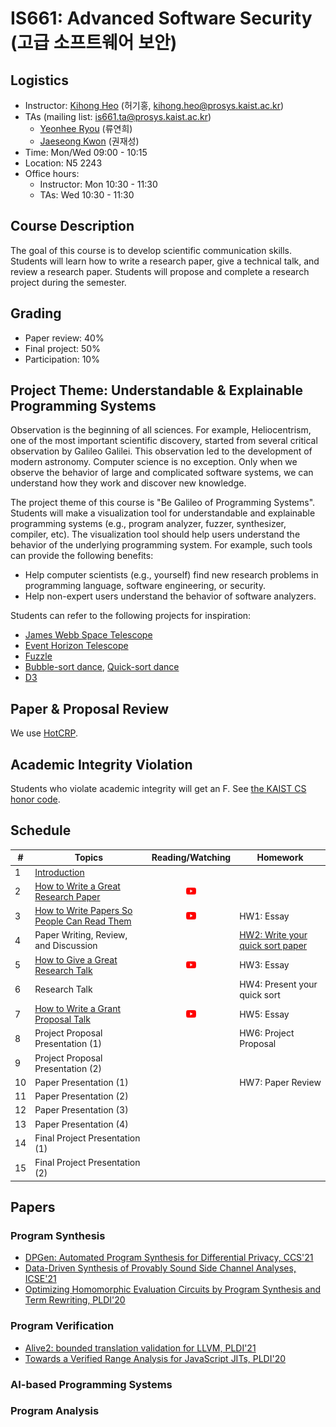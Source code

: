 # IS661: Advanced Software Security (고급 소프트웨어 보안)

## Logistics
- Instructor: [Kihong Heo](https://kihongheo.kaist.ac.kr) (허기홍, kihong.heo@prosys.kaist.ac.kr)
- TAs (mailing list: is661.ta@prosys.kaist.ac.kr)
  - [Yeonhee Ryou](https://yeonhee-ryou.github.io) (류연희)
  - [Jaeseong Kwon](https://doitman.kr) (권재성)
- Time: Mon/Wed 09:00 - 10:15
- Location: N5 2243
- Office hours:
  - Instructor: Mon 10:30 - 11:30
  - TAs: Wed 10:30 - 11:30

## Course Description
The goal of this course is to develop scientific communication skills.
Students will learn how to write a research paper, give a technical
talk, and review a research paper. Students will propose and complete
a research project during the semester.

## Grading
- Paper review: 40%
- Final project: 50%
- Participation: 10%

## Project Theme: Understandable & Explainable Programming Systems
Observation is the beginning of all sciences.
For example, Heliocentrism, one of the most important scientific discovery,
started from several critical observation by Galileo Galilei.
This observation led to the development of modern astronomy.
Computer science is no exception.
Only when we observe the behavior of large and complicated software systems,
we can understand how they work and discover new knowledge.

The project theme of this course is "Be Galileo of Programming Systems".
Students will make a visualization tool for understandable and explainable
programming systems (e.g., program analyzer, fuzzer, synthesizer, compiler, etc).
The visualization tool should help users understand the behavior of the
underlying programming system. For example, such tools can provide the following benefits:
- Help computer scientists (e.g., yourself) find new research problems in programming language, software engineering, or security.
- Help non-expert users understand the behavior of software analyzers.

Students can refer to the following projects for inspiration:
- [James Webb Space Telescope](https://webb.nasa.gov)
- [Event Horizon Telescope](https://eventhorizontelescope.org)
- [Fuzzle](https://softsec-kaist.github.io/Fuzzle/)
- [Bubble-sort dance](https://www.youtube.com/watch?v=Iv3vgjM8Pv4), [Quick-sort dance](https://www.youtube.com/watch?v=3San3uKKHgg)
- [D3](https://d3js.org)

## Paper & Proposal Review
We use [HotCRP](https://kaist-asos2024.hotcrp.com).

## Academic Integrity Violation
Students who violate academic integrity will get an F.
See [the KAIST CS honor code](https://docs.google.com/forms/d/e/1FAIpQLSdSn63tEvq6R0G6n3Cz7jKX16RWvDy2giBKm8EVJtQHUBJoDA/viewform).

## Schedule
|#|Topics|Reading/Watching|Homework|
|-|------|:--------------:|--------|
|1|[Introduction](slides/lecture1.pdf)||||
|2|[How to Write a Great Research Paper](assets/simon-papers.pdf)|[<img src="icons/youtube.png" width="16" />](https://www.youtube.com/watch?v=WP-FkUaOcOM)||
|3|[How to Write Papers So People Can Read Them](assets/talk-plmw16.pdf)|[<img src="icons/youtube.png" width="16" />](https://www.youtube.com/watch?v=KfEVdMMY1aQ)|HW1: Essay|
|4|Paper Writing, Review, and Discussion||[HW2: Write your quick sort paper](quicksort.md)|
|5|[How to Give a Great Research Talk](assets/simon-talks.pdf)|[<img src="icons/youtube.png" width="16" />](https://www.youtube.com/watch?v=sT_-owjKIbA)|HW3: Essay|
|6|Research Talk||HW4: Present your quick sort|
|7|[How to Write a Grant Proposal Talk](assets/simon-proposal.pdf)|[<img src="icons/youtube.png" width="16" />](https://www.youtube.com/watch?v=nEuK54bo6RE)|HW5: Essay |
|8|Project Proposal Presentation (1)||HW6: Project Proposal|
|9|Project Proposal Presentation (2)|||
|10|Paper Presentation (1)||HW7: Paper Review|
|11|Paper Presentation (2)|||
|12|Paper Presentation (3)|||
|13|Paper Presentation (4)|||
|14|Final Project Presentation (1)|||
|15|Final Project Presentation (2)|||

## Papers
### Program Synthesis
- [DPGen: Automated Program Synthesis for Differential Privacy, CCS'21](https://arxiv.org/abs/2109.07441)
- [Data-Driven Synthesis of Provably Sound Side Channel Analyses, ICSE'21](https://ieeexplore.ieee.org/document/9402113)
- [Optimizing Homomorphic Evaluation Circuits by Program Synthesis and Term Rewriting, PLDI'20](https://dl.acm.org/doi/abs/10.1145/3385412.3385996)

### Program Verification
- [Alive2: bounded translation validation for LLVM, PLDI'21](https://dl.acm.org/doi/10.1145/3453483.3454030)
- [Towards a Verified Range Analysis for JavaScript JITs, PLDI'20](https://www.cs.utexas.edu/~hovav/dist/vera.pdf)

### AI-based Programming Systems

### Program Analysis

